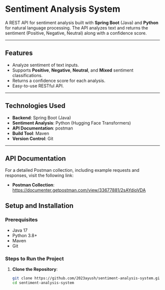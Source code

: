 # Sentiment Analysis System
A REST API for sentiment analysis built with **Spring Boot** (Java) and **Python** for natural language processing.
The API analyzes text and returns the sentiment (Positive, Negative, Neutral) along with a confidence score.

---

## **Features**
- Analyze sentiment of text inputs.
- Supports **Positive**, **Negative**, **Neutral**, and **Mixed** sentiment classifications.
- Returns a confidence score for each analysis.
- Easy-to-use RESTful API.

---

## **Technologies Used**
- **Backend**: Spring Boot (Java)
- **Sentiment Analysis**: Python (Hugging Face Transformers)
- **API Documentation**: postman
- **Build Tool**: Maven
- **Version Control**: Git

---
## **API Documentation**

For a detailed Postman collection, including example requests and responses, visit the following link:

- **Postman Collection**: https://documenter.getpostman.com/view/33677881/2sAYdioVDA

## **Setup and Installation**

### **Prerequisites**
- Java 17
- Python 3.8+
- Maven
- Git

### **Steps to Run the Project**
1. **Clone the Repository**:
   ```bash
   git clone https://github.com/2023ayush/sentiment-analysis-system.git
   cd sentiment-analysis-system
